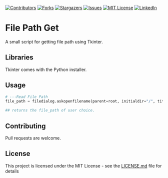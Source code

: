 [![Contributors][contributors-shield]][contributors-url]
[![Forks][forks-shield]][forks-url]
[![Stargazers][stars-shield]][stars-url]
[![Issues][issues-shield]][issues-url]
[![MIT License][license-shield]][license-url]
[![LinkedIn][linkedin-shield]][linkedin-url]

# File Path Get

A small script for getting file path using Tkinter.

## Libraries

Tkinter comes with the Python installer.

## Usage

```python
# ---Read File Path
file_path = filedialog.askopenfilename(parent=root, initialdir="/", title='Please select a file')

## returns the file_path of user choice.
```

## Contributing
Pull requests are welcome.

## License

This project is licensed under the MIT License - see the [LICENSE.md](LICENSE.md) file for details

<!-- MARKDOWN LINKS & IMAGES -->
<!-- https://www.markdownguide.org/basic-syntax/#reference-style-links -->
[contributors-shield]: https://img.shields.io/github/contributors/orkunkus/file_get.svg?style=for-the-badge
[contributors-url]: https://github.com/orkunkus/file_get/graphs/contributors
[forks-shield]: https://img.shields.io/github/forks/orkunkus/file_get.svg?style=for-the-badge
[forks-url]: https://github.com/orkunkus/file_get/network/members
[stars-shield]: https://img.shields.io/github/stars/orkunkus/file_get.svg?style=for-the-badge
[stars-url]: https://github.com/orkunkus/file_get/stargazers
[issues-shield]: https://img.shields.io/github/issues/orkunkus/file_get.svg?style=for-the-badge
[issues-url]: https://github.com/orkunkus/file_get/issues
[license-shield]: https://img.shields.io/github/license/orkunkus/file_get.svg?style=for-the-badge
[license-url]: https://github.com/orkunkus/file_get/blob/main/LICENSE
[linkedin-shield]: https://img.shields.io/badge/-LinkedIn-black.svg?style=for-the-badge&logo=linkedin&colorB=555
[linkedin-url]: https://linkedin.com/in/orkunkus
[product-screenshot]: images/screenshot.png
